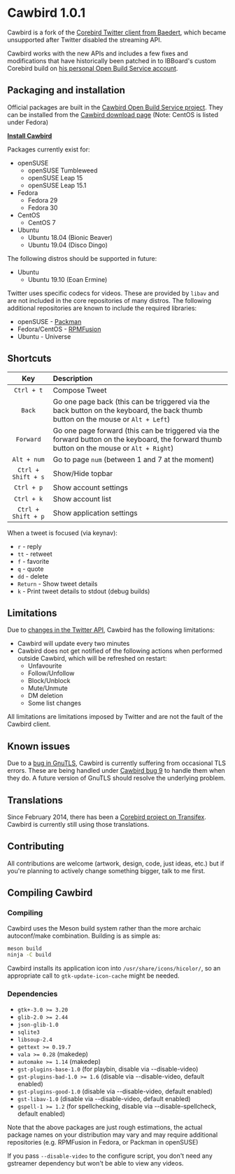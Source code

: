# Cawbird 1.0.1

Cawbird is a fork of the [Corebird Twitter client from Baedert](https://corebird.baedert.org/), which became unsupported after Twitter disabled the streaming API.

Cawbird works with the new APIs and includes a few fixes and modifications that have historically been patched in to IBBoard's custom Corebird build on
[his personal Open Build Service account](https://build.opensuse.org/project/show/home:IBBoard:desktop).

## Packaging and installation

Official packages are built in the [Cawbird Open Build Service project](https://build.opensuse.org/project/show/home:IBBoard:cawbird). They can be installed from the [Cawbird download page](https://software.opensuse.org//download.html?project=home%3AIBBoard%3Acawbird&package=cawbird) (Note: CentOS is listed under Fedora)

**[Install Cawbird](https://software.opensuse.org//download.html?project=home%3AIBBoard%3Acawbird&package=cawbird)**

Packages currently exist for:

* openSUSE
  * openSUSE Tumbleweed
  * openSUSE Leap 15
  * openSUSE Leap 15.1
* Fedora
  * Fedora 29
  * Fedora 30
* CentOS
  * CentOS 7
* Ubuntu
  * Ubuntu 18.04 (Bionic Beaver)
  * Ubuntu 19.04 (Disco Dingo)

The following distros should be supported in future:

* Ubuntu
  * Ubuntu 19.10 (Eoan Ermine)

Twitter uses specific codecs for videos. These are provided by `libav` and are not included in the core repositories of many distros. The following additional repositories are known to include the required libraries:

* openSUSE - [Packman](http://packman.links2linux.org/)
* Fedora/CentOS - [RPMFusion](https://rpmfusion.org/)
* Ubuntu - Universe

## Shortcuts

| Key                | Description                                                                                                                                 |
| :-----:            | :-----------                                                                                                                                |
| `Ctrl + t`         | Compose Tweet                                                                                                                               |
| `Back`             | Go one page back (this can be triggered via the back button on the keyboard, the back thumb button on the mouse or  `Alt + Left`)           |
| `Forward`          | Go one page forward (this can be triggered via the forward button on the keyboard, the forward thumb button on the mouse or  `Alt + Right`) |
| `Alt + num`        | Go to page `num` (between 1 and 7 at the moment)                                                                                            |
| `Ctrl + Shift + s` | Show/Hide topbar                                                                                                                            |
| `Ctrl + p`         | Show account settings                                                                                                                       |
| `Ctrl + k`         | Show account list                                                                                                                           |
| `Ctrl + Shift + p` | Show application settings                                                                                                                   |

When a tweet is focused (via keynav):

* `r`  - reply
* `tt` - retweet
* `f`  - favorite
* `q`  - quote
* `dd` - delete
* `Return` - Show tweet details
* `k` - Print tweet details to stdout (debug builds)

## Limitations

Due to [changes in the Twitter API](https://developer.twitter.com/en/docs/accounts-and-users/subscribe-account-activity/migration/introduction), Cawbird has the following limitations:

* Cawbird will update every two minutes
* Cawbird does not get notified of the following actions when performed outside Cawbird, which will be refreshed on restart:
  * Unfavourite
  * Follow/Unfollow
  * Block/Unblock
  * Mute/Unmute
  * DM deletion
  * Some list changes

All limitations are limitations imposed by Twitter and are not the fault of the Cawbird client.

## Known issues

Due to a [bug in GnuTLS](https://gitlab.com/gnutls/gnutls/issues/841#note_225110002), Cawbird is currently suffering from occasional TLS errors. These are being handled under [Cawbird bug 9](https://github.com/IBBoard/cawbird/issues/9) to handle them when they do. A future version of GnuTLS should resolve the underlying problem.

## Translations

  Since February 2014, there has been a [Corebird project on Transifex](https://www.transifex.com/projects/p/corebird). Cawbird is currently still using those translations.

## Contributing

  All contributions are welcome (artwork, design, code, just ideas, etc.) but if you're planning to
  actively change something bigger, talk to me first.

## Compiling Cawbird

### Compiling

Cawbird uses the Meson build system rather than the more archaic autoconf/make combination. Building is as simple as:

```Bash
meson build
ninja -C build
```

Cawbird installs its application icon into `/usr/share/icons/hicolor/`, so an appropriate call to `gtk-update-icon-cache` might be needed.

### Dependencies

* `gtk+-3.0 >= 3.20`
* `glib-2.0 >= 2.44`
* `json-glib-1.0`
* `sqlite3`
* `libsoup-2.4`
* `gettext >= 0.19.7`
* `vala >= 0.28` (makedep)
* `automake >= 1.14` (makedep)
* `gst-plugins-base-1.0` (for playbin, disable via --disable-video)
* `gst-plugins-bad-1.0 >= 1.6` (disable via --disable-video, default enabled)
* `gst-plugins-good-1.0` (disable via --disable-video, default enabled)
* `gst-libav-1.0` (disable via --disable-video, default enabled)
* `gspell-1 >= 1.2` (for spellchecking, disable via --disable-spellcheck, default enabled)

Note that the above packages are just rough estimations, the actual package names on your distribution may vary and may require additional repositories (e.g. RPMFusion in Fedora, or Packman in openSUSE)

If you pass `--disable-video` to the configure script, you don't need any gstreamer dependency but won't be able to view any videos.

